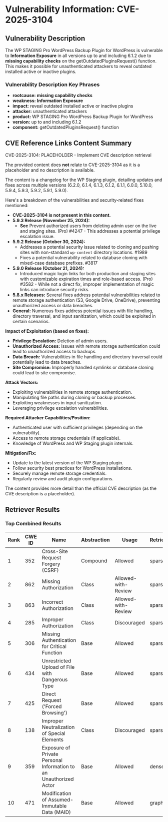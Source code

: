 # Vulnerability Information: CVE-2025-3104

## Vulnerability Description
The WP STAGING Pro WordPress Backup Plugin for WordPress is vulnerable to **Information Exposure** in all versions up to and including 6.1.2 due to **missing capability checks** on the getOutdatedPluginsRequest() function. This makes it possible for unauthenticated attackers to reveal outdated installed active or inactive plugins.

### Vulnerability Description Key Phrases
- **rootcause:** **missing capability checks**
- **weakness:** **Information Exposure**
- **impact:** reveal outdated installed active or inactive plugins
- **attacker:** unauthenticated attackers
- **product:** WP STAGING Pro WordPress Backup Plugin for WordPress
- **version:** up to and including 6.1.2
- **component:** getOutdatedPluginsRequest() function

## CVE Reference Links Content Summary
CVE-2025-3104: PLACEHOLDER - Implement CVE description retrieval

The provided content does **not** relate to CVE-2025-3104 as it is a placeholder and no description is available.

The content is a changelog for the WP Staging plugin, detailing updates and fixes across multiple versions (6.2.0, 6.1.4, 6.1.3, 6.1.2, 6.1.1, 6.0.0, 5.10.0, 5.9.4, 5.9.3, 5.9.2, 5.9.1, 5.9.0).

Here's a breakdown of the vulnerabilities and security-related fixes mentioned:

*   **CVE-2025-3104 is not present in this content.**
*   **5.9.3 Release (November 25, 2024):**
    *   **Sec** Prevent authorized users from deleting admin user on the live and staging sites. (Pro) #4247 - This addresses a potential privilege escalation issue.
*   **5.9.2 Release (October 30, 2024):**
    *   Addresses a potential security issue related to cloning and pushing sites with non-standard `wp-content` directory locations. #1989
    *   Fixes a potential vulnerability related to database cloning with mixed-case database prefixes. #3817
*   **5.9.0 Release (October 21, 2024):**
    *   Introduced magic login links for both production and staging sites with customizable expiration times and role-based access. (Pro) #3582 - While not a direct fix, improper implementation of magic links can introduce security risks.
*   **5.8.x Releases:** Several fixes address potential vulnerabilities related to remote storage authentication (S3, Google Drive, OneDrive), preventing unauthorized access or data breaches.
*   **General:** Numerous fixes address potential issues with file handling, directory traversal, and input sanitization, which could be exploited in certain scenarios.

**Impact of Exploitation (based on fixes):**

*   **Privilege Escalation:** Deletion of admin users.
*   **Unauthorized Access:**  Issues with remote storage authentication could lead to unauthorized access to backups.
*   **Data Breach:** Vulnerabilities in file handling and directory traversal could potentially lead to data breaches.
*   **Site Compromise:** Improperly handled symlinks or database cloning could lead to site compromise.

**Attack Vectors:**

*   Exploiting vulnerabilities in remote storage authentication.
*   Manipulating file paths during cloning or backup processes.
*   Exploiting weaknesses in input sanitization.
*   Leveraging privilege escalation vulnerabilities.

**Required Attacker Capabilities/Position:**

*   Authenticated user with sufficient privileges (depending on the vulnerability).
*   Access to remote storage credentials (if applicable).
*   Knowledge of WordPress and WP Staging plugin internals.

**Mitigation/Fix:**

*   Update to the latest version of the WP Staging plugin.
*   Follow security best practices for WordPress installations.
*   Securely manage remote storage credentials.
*   Regularly review and audit plugin configurations.

The content provides more detail than the official CVE description (as the CVE description is a placeholder).

## Retriever Results

### Top Combined Results

| Rank | CWE ID | Name | Abstraction | Usage  | Retrievers | Individual Scores |
|------|--------|------|-------------|-------|------------|-------------------|
| 1 | 352 | Cross-Site Request Forgery (CSRF) | Compound | Allowed | sparse | 0.360 |
| 2 | 862 | Missing Authorization | Class | Allowed-with-Review | sparse | 0.351 |
| 3 | 863 | Incorrect Authorization | Class | Allowed-with-Review | sparse | 0.323 |
| 4 | 285 | Improper Authorization | Class | Discouraged | sparse | 0.290 |
| 5 | 306 | Missing Authentication for Critical Function | Base | Allowed | sparse | 0.287 |
| 6 | 434 | Unrestricted Upload of File with Dangerous Type | Base | Allowed | sparse | 0.284 |
| 7 | 425 | Direct Request ('Forced Browsing') | Base | Allowed | sparse | 0.273 |
| 8 | 138 | Improper Neutralization of Special Elements | Class | Discouraged | sparse | 0.272 |
| 9 | 359 | Exposure of Private Personal Information to an Unauthorized Actor | Base | Allowed | dense | 0.510 |
| 10 | 471 | Modification of Assumed-Immutable Data (MAID) | Base | Allowed | graph | 0.003 |

